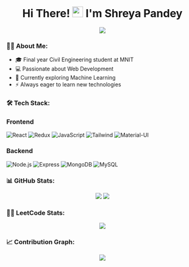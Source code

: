 <h1 align="center">
  Hi There! <img src="https://media.giphy.com/media/hvRJCLFzcasrR4ia7z/giphy.gif" width="28"> I'm Shreya Pandey
</h1>

<div align="center">
  <img src="https://readme-typing-svg.herokuapp.com/?lines=Full+Stack+Developer;Problem+Solver;Quick+Learner&center=true&color=f75c7e"/>
</div>

### 👩‍💻 About Me:
- 🎓 Final year Civil Engineering student at MNIT
- 💻 Passionate about Web Development
- 🌱 Currently exploring Machine Learning
- ⚡ Always eager to learn new technologies

### 🛠️ Tech Stack:
<div>
  
  <h3>Frontend</h3>
  
  ![React](https://img.shields.io/badge/-React-61DAFB?style=for-the-badge&logo=react&logoColor=black)
  ![Redux](https://img.shields.io/badge/-Redux-764ABC?style=for-the-badge&logo=redux&logoColor=white)
  ![JavaScript](https://img.shields.io/badge/-JavaScript-F7DF1E?style=for-the-badge&logo=javascript&logoColor=black)
  ![Tailwind](https://img.shields.io/badge/-Tailwind-38B2AC?style=for-the-badge&logo=tailwind-css&logoColor=white)
  ![Material-UI](https://img.shields.io/badge/-MUI-007FFF?style=for-the-badge&logo=mui&logoColor=white)

  <h3>Backend</h3>

  ![Node.js](https://img.shields.io/badge/-Node.js-339933?style=for-the-badge&logo=node.js&logoColor=white)
  ![Express](https://img.shields.io/badge/-Express-000000?style=for-the-badge&logo=express&logoColor=white)
  ![MongoDB](https://img.shields.io/badge/-MongoDB-47A248?style=for-the-badge&logo=mongodb&logoColor=white)
  ![MySQL](https://img.shields.io/badge/-MySQL-4479A1?style=for-the-badge&logo=mysql&logoColor=white)
</div>

### 📊 GitHub Stats:
<div align="center">
  <img src="https://github-readme-stats.vercel.app/api?username=S-reyapandey&show_icons=true&theme=radical&hide_border=true" />
  <img src="https://github-readme-streak-stats.herokuapp.com/?user=S-reyapandey&theme=radical&hide_border=true" />
</div>

### 👨‍💻 LeetCode Stats:
<div align="center">
  <img src="https://leetcard.jacoblin.cool/shreyaamt02?theme=dark&font=Roboto&ext=heatmap" />
</div>

### 📈 Contribution Graph:
<div align="center">
  <img src="https://github-readme-activity-graph.vercel.app/graph/?username=S-reyapandey&bg_color=1F222E&color=F8D866&line=F85D7F&point=FFFFFF&hide_border=true" />
</div>

